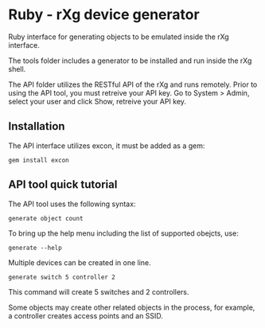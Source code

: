 # Ruby - rXg device generator

Ruby interface for generating objects to be emulated inside the rXg interface.

The tools folder includes a generator to be installed and run inside the rXg shell.

The API folder utilizes the RESTful API of the rXg and runs remotely. Prior to using the API tool, you must retreive your API key.
Go to System > Admin, select your user and click Show, retreive your API key.

## Installation

The API interface utilizes excon, it must be added as a gem:

`gem install excon `

## API tool quick tutorial

The API tool uses the following syntax:

`generate object count`

To bring up the help menu including the list of supported obejcts, use:

`generate --help`

Multiple devices can be created in one line.

`generate switch 5 controller 2`

This command will create 5 switches and 2 controllers.

Some objects may create other related objects in the process, for example, a controller creates access points and an SSID.
